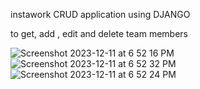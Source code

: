 instawork CRUD application using DJANGO

to get, add , edit and delete team members

![Screenshot 2023-12-11 at 6 52 16 PM](https://github.com/lhj1004ss/instawork/assets/55503122/b68b3ceb-0b54-4fd0-ba5c-710ec3815d73)
![Screenshot 2023-12-11 at 6 52 32 PM](https://github.com/lhj1004ss/instawork/assets/55503122/a36fbf9f-3c8c-47a0-96c5-f0b27d9616a2)
![Screenshot 2023-12-11 at 6 52 24 PM](https://github.com/lhj1004ss/instawork/assets/55503122/86e69716-3155-49ff-a96c-649b93a1138b)
